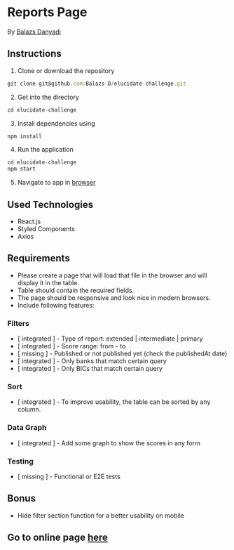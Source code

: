 # Reports Page

By [Balazs Danyadi](mailto:balazs.danyadi@gmail.com)

## Instructions

1. Clone or download the repository

```javascript
git clone git@github.com:Balazs-D/elucidate-challenge.git
```

2. Get into the directory

```javascript
cd elucidate-challenge
```

3. Install dependencies using

```javascript
npm install
```

4. Run the application

```javascript
cd elucidate-challenge
npm start
```

5. Navigate to app in [browser](http://localhost:3000)

## Used Technologies

- React.js
- Styled Components
- Axios

## Requirements

- Please create a page that will load that file in the browser and will display it in the table.
- Table should contain the required fields.
- The page should be responsive and look nice in
  modern browsers.
- Include following features:

### Filters

- [ integrated ] - Type of report: extended | intermediate | primary
- [ integrated ] - Score range: from - to
- [ missing ] - Published or not published yet (check the publishedAt date)
- [ integrated ] - Only banks that match certain query
- [ integrated ] - Only BICs that match certain query

### Sort

- [ integrated ] - To improve usability, the table can be sorted by any column.

### Data Graph

- [ integrated ] - Add some graph to show the scores in any form

### Testing

- [ missing ] - Functional or E2E tests

## Bonus

- Hide filter section function for a better usability on mobile

## Go to online page [here](https://elucidate-challenge.vercel.app/)
